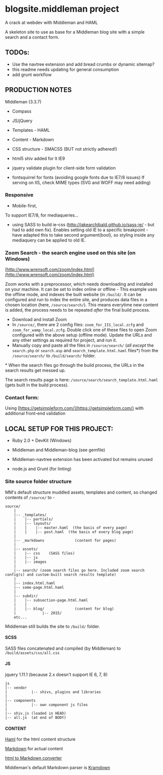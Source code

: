 # blogsite.middleman project

A crack at webdev with Middleman and HAML

A skeleton site to use as base for a Middleman blog site with a simple search and a contact form.

## TODOs:

- Use the navtree extension and add bread crumbs or dynamic sitemap?
- this readme needs updating for general consumption
- add grunt workflow

## PRODUCTION NOTES 

Middleman (3.3.7)

- Compass
- JS/jQuery 
- Templates - HAML
- Content - Markdown
- CSS structure - SMACSS (BUT not strictly adhered!) 

- html5 shiv added for lt IE9
- jquery validate plugin for client-side form validation

- fontsquirrel for fonts (avoiding google fonts due to IE7/8 issues)
	If serving on IIS, check MIME types (SVG and WOFF may need adding)

### Responsive

- Mobile-first, 

To support IE7/8, for mediaqueries... 

- using SASS to build ie-css (http://jakearchibald.github.io/sass-ie/ - but had to add own fix).
	Enables setting old IE to a specific breakpoint - have adapted this to take second argument(bool), so styling inside any mediaquery can be applied to old IE.


### Zoom Search - the search engine used on this site (on Windows)

[http://www.wrensoft.com/zoom/index.html](http://www.wrensoft.com/zoom/index.html)

Zoom works with a preprocessor, which needs downloading and installed on your machine. It can be set to index online or offline - This example uses the offline mode, and indexes the built website (in `/build/`. It can be configured and run to index the entire site, and produces data files in a chosen location (here, `/source/search/`). This means everytime new content is added, the process needs to be repeated *after* the final build process.

- Download and install Zoom 
- In `/source/`, there are 2 config files: `zoom_for_IIS_local.zcfg` and `zoom_for_wamp_local.zcfg`. Double click one of these files to open Zoom configured with the above setup (offline mode). Update the URLs and any other settings as required for project, and run it.
- Manually copy and paste all the files in `/source/search/` (*all except* the `search.php` or `search.asp` and `search_template.html.haml` files*) from the `/source/search/` to `/build/search/` folder.

\* When the search files go through the build process, the URLs in the search results get messed up.

The search results page is here: `/source/search/search_template.html.haml` (gets built in the build process).


### Contact form: 

Using [https://getsimpleform.com/](https://getsimpleform.com/) with additional front-end validation


## LOCAL SETUP FOR THIS PROJECT:

- Ruby 2.0 + DevKit (Windows) 

- Middleman and Middleman-blog (see gemfile) 

- Middleman-navtree extension has been activated but remains unused 

- node.js and Grunt (for linting)


### Site source folder structure

MM's default structure muddled assets, templates and content, so changed contents of `/source/` to - 

	source/
		|
		|-- _templates/
		|    |-- partials/
		|    |-- layouts/
		|    |    |-- master.haml  (the basis of every page)
		|    |    |-- post.haml  (the basis of every blog page)
		|
		|-- _markdowns 				(content for pages)
		|
		|-- assets/
		|    |-- css 	(SASS files)
		|    |-- js
		|    |-- images
		|
		|-- search/ (zoom search files go here. Included zoom search config(s) and custom-built search results template)
		| 
		|-- index.html.haml
		|-- some-page.html.haml 
		|
		|-- subdir/
		|    |-- subsection-page.html.haml 
		|    |
		|    |-- blog/ 				(content for blog)
		|     		 |-- 2015/
		etc...

Middleman still builds the site to `/build/` folder.

#### SCSS

SASS files concatenated and compiled (by Middleman) to `/build/assets/css/all.css`

#### JS 

jquery 1.11.1 (because 2.x doesn't support IE 6, 7, 8)

	js
	|-- vendor
	|			|-- shivs, plugins and libraries
	|
	|-- components
	|			|-- own component js files
	|
	|-- shiv.js (loaded in HEAD)
	|-- all.js  (at end of BODY)


#### CONTENT

[Haml](http://haml.info/docs/yardoc/file.REFERENCE.html) for the html content structure 

[Markdown](https://daringfireball.net/projects/markdown/syntax) for actual content

[html to Markdown converter](http://domchristie.github.io/to-markdown/)
	

Middleman's default Markdown parser is [Kramdown](http://kramdown.gettalong.org/options.html)

	

